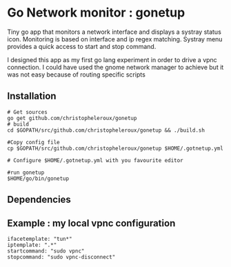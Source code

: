 # Go Network monitor : gonetup

Tiny go app that monitors a network interface and displays a systray status icon.
Monitoring is based on interface and ip regex matching.
Systray menu provides a quick access to start and stop command.


I designed this app as my first go lang experiment in order to drive a vpnc connection.
I could have used the gnome network manager to achieve but it was not easy because of routing specific scripts

## Installation

```
# Get sources
go get github.com/christopheleroux/gonetup
# build
cd $GOPATH/src/github.com/christopheleroux/gonetup && ./build.sh

#Copy config file
cp $GOPATH/src/github.com/christopheleroux/gonetup $HOME/.gotnetup.yml

# Configure $HOME/.gotnetup.yml with you favourite editor

#run gonetup
$HOME/go/bin/gonetup

```

## Dependencies


## Example : my local vpnc configuration

```
ifacetemplate: "tun*"
iptemplate: ".*"
startcommand: "sudo vpnc"
stopcommand: "sudo vpnc-disconnect"
```
